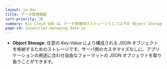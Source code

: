 ```yaml
---
layout: ja-doc
title: データ管理機能
sort-priority: 30
summary: Kii Cloud SDK は、データ管理向けストレージとして以下の Object Storage を提供します。
page-id: javascript-managing_data-ja
---
```

* **Object Storage**: 任意の Key-Value により構成される JSON オブジェクトを格納するためのストレージです。サーバ側のカスタマイズなしに、アプリケーションの用途に合わせ自由なフォーマットの JSON オブジェクトを取り扱うことができます。
